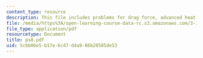 ```yaml
---
content_type: resource
description: This file includes problems for drag force, advanced heat, and mass transfer.
file: /media/https%3A/open-learning-course-data-rc.s3.amazonaws.com/3-185-transport-phenomena-in-materials-engineering-fall-2003/5cbb06e5b17e6c47d4a986b20585de53_ps8.pdf
file_type: application/pdf
resourcetype: Document
title: ps8.pdf
uid: 5cbb06e5-b17e-6c47-d4a9-86b20585de53
---
```

